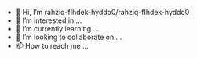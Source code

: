 - 👋 Hi, I’m rahziq-fIhdek-hyddo0/rahziq-fIhdek-hyddo0
- 👀 I’m interested in ...
- 🌱 I’m currently learning ...
- 💞️ I’m looking to collaborate on ...
- 📫 How to reach me ...

<!---
rahziq-fIhdek-hyddo0/rahziq-fIhdek-hyddo0 is a ✨ special ✨ repository because its `README.md` (this file) appears on your GitHub profile.
You can click the Preview link to take a look at your changes.
--->
